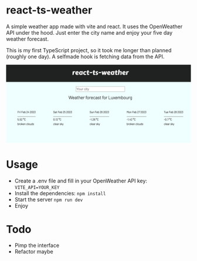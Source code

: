# react-ts-weather

A simple weather app made with vite and react. It uses the OpenWeather API under the hood. Just enter the city name and enjoy your five day weather forecast.

This is my first TypeScript project, so it took me longer than planned (roughly one day). A selfmade hook is fetching data from the API.

![Preview picture](https://github.com/0xClaude/react-ts-weather/blob/main/react-ts-weather.png?raw=true)

# Usage

- Create a .env file and fill in your OpenWeather API key:
`VITE_API=YOUR_KEY`
- Install the dependencies:
`npm install`
- Start the server
`npm run dev`
- Enjoy

# Todo

- Pimp the interface
- Refactor maybe
